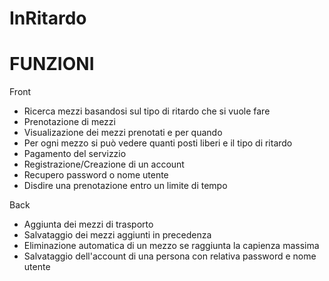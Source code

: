 # InRitardo
# FUNZIONI


Front
- Ricerca mezzi basandosi sul tipo di ritardo che si vuole fare
- Prenotazione di mezzi
- Visualizazione dei mezzi prenotati e per quando
- Per ogni mezzo si può vedere quanti posti liberi e il tipo di ritardo 
- Pagamento del servizzio
- Registrazione/Creazione di un account
- Recupero password o nome utente
- Disdire una prenotazione entro un limite di tempo

Back
- Aggiunta dei mezzi di trasporto
- Salvataggio dei mezzi aggiunti in precedenza
- Eliminazione automatica di un mezzo se raggiunta la capienza massima
- Salvataggio dell'account di una persona con relativa password e nome utente
